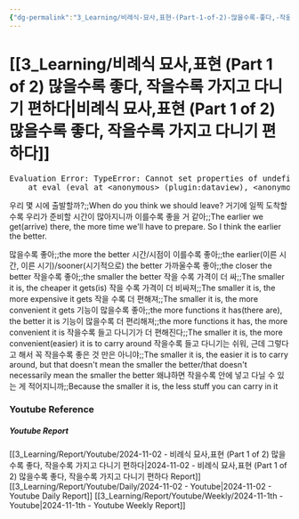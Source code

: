 ```yaml
---
{"dg-permalink":"3_Learning/비례식-묘사,표현-(Part-1-of-2)-많을수록-좋다,-작을수록-가지고-다니기-편하다","dg-note-icon":"youtube","created-date":"2024-11-02 10:19:02 am","date":"2024-11-02","type":"youtube","tags":["youtube","english"],"aliases":null,"youtuber":"빨모쌤","channelName":"라이브 아카데미","link":"https://www.youtube.com/watch?v=pmfS4JlUjjI","img":"https://img.youtube.com/vi/pmfS4JlUjjI/0.jpg","dg-publish":true,"permalink":"/3_Learning/비례식-묘사,표현-(Part-1-of-2)-많을수록-좋다,-작을수록-가지고-다니기-편하다/","dgPassFrontmatter":true,"noteIcon":"youtube"}
---
```


# [[3_Learning/비례식 묘사,표현 (Part 1 of 2) 많을수록 좋다, 작을수록 가지고 다니기 편하다\|비례식 묘사,표현 (Part 1 of 2) 많을수록 좋다, 작을수록 가지고 다니기 편하다]]


<pre class="dataview dataview-error">Evaluation Error: TypeError: Cannot set properties of undefined (setting 'innerHTML')
    at eval (eval at &lt;anonymous&gt; (plugin:dataview), &lt;anonymous&gt;:9:21)</pre>

우리 몇 시에 출발할까?;;When do you think we should leave?
거기에 일찍 도착할수록 우리가 준비할 시간이 많아지니까 이를수록 좋을 거 같아;;The earlier we get(arrive) there, the more time we'll have to prepare. So I think the earlier the better.

많을수록 좋아;;the more the better
시간/시점이 이를수록 좋아;;the earlier(이른 시간, 이른 시기)/sooner(시기적으로) the better
가까울수록 좋아;;the closer the better
작을수록 좋아;;the smaller the better
작을 수록 가격이 더 싸;;The smaller it is, the cheaper it gets(is)
작을 수록 가격이 더 비싸져;;The smaller it is, the more expensive it gets
작을 수록 더 편해져;;The smaller it is, the more convenient it gets
기능이 많을수록 좋아;;the more functions it has(there are), the better it is
기능이 많을수록 더 편리해져;;the more functions it has, the more convenient it is
작을수록 들고 다니기가 더 편해진다;;The smaller it is, the more convenient(easier) it is to carry around
작을수록 들고 다니기는 쉬워, 근데 그렇다고 해서 꼭 작을수록 좋은 것 만은 아니야;;The smaller it is, the easier it is to carry around, but that doesn't mean the smaller the better/that doesn't necessarily mean the smaller the better
왜냐하면 작을수록 안에 넣고 다닐 수 있는 게 적어지니까;;Because the smaller it is, the less stuff you can carry in it







### Youtube Reference
##### Youtube Report
[[3_Learning/Report/Youtube/2024-11-02 - 비례식 묘사,표현 (Part 1 of 2) 많을수록 좋다, 작을수록 가지고 다니기 편하다\|2024-11-02 - 비례식 묘사,표현 (Part 1 of 2) 많을수록 좋다, 작을수록 가지고 다니기 편하다 Report]]
[[3_Learning/Report/Youtube/Daily/2024-11-02 - Youtube\|2024-11-02 - Youtube Daily Report]]
[[3_Learning/Report/Youtube/Weekly/2024-11-1th - Youtube\|2024-11-1th - Youtube Weekly Report]]

